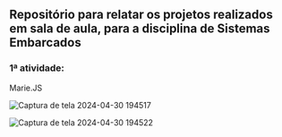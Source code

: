 ## Repositório para relatar os projetos realizados em sala de aula, para a disciplina de Sistemas Embarcados

### 1ª atividade:
Marie.JS

![Captura de tela 2024-04-30 194517](https://github.com/natifss/assemble/assets/119085630/78218467-8d8f-4614-9c12-e7affadbdedf)

![Captura de tela 2024-04-30 194522](https://github.com/natifss/assemble/assets/119085630/a45bd7ef-4718-45d9-981b-08f858714020)

